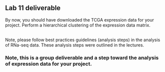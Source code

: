## Lab 11 deliverable 

By now, you should have downloaded the TCGA expression data for your project. Perform a hierarchical clustering of the expression data matrix. 

<br />
Note, please follow best practices guidelines (analysis steps) in the analysis of RNa-seq data. These analysis steps were outlined in the lectures. 

### Note, this is a group deliverable and a step toward the analysis of expression data for your project. 
